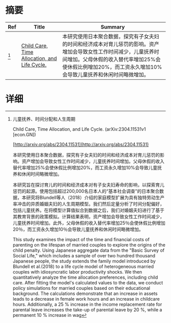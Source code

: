 # 摘要

| Ref | Title | Summary |
| --- | --- | --- |
| [^1] | [Child Care, Time Allocation, and Life Cycle.](http://arxiv.org/abs/2304.11531) | 本研究使用日本聚合数据，探究有子女夫妇的时间和经济成本对育儿惩罚的影响。资产增加会导致女性工作时间减少，儿童抚养时间增加。父母休假的收入替代率增加25%会使休假比例增加20%，而工资永久增加10%会导致儿童抚养和休闲时间略微增加。 |

# 详细

[^1]: 儿童抚养、时间分配和人生周期

    Child Care, Time Allocation, and Life Cycle. (arXiv:2304.11531v1 [econ.GN])

    [http://arxiv.org/abs/2304.11531](http://arxiv.org/abs/2304.11531)

    本研究使用日本聚合数据，探究有子女夫妇的时间和经济成本对育儿惩罚的影响。资产增加会导致女性工作时间减少，儿童抚养时间增加。父母休假的收入替代率增加25%会使休假比例增加20%，而工资永久增加10%会导致儿童抚养和休闲时间略微增加。

    

    本研究旨在探讨育儿的时间和经济成本对有子女夫妇寿命的影响，以探索育儿惩罚的起源。使用包括超过200,000名日本人的“基本社会调查”的日本聚合数据，本研究将Blundell等人（2018）介绍的家庭模型扩展为具有独特劳动生产率冲击的异质婚姻夫妇的人生周期模型。我们然后定量分析了时间分配偏好，包括儿童抚养。在将模型计算值拟合到数据之后，我们对婚姻夫妇进行了基于其教育背景的政策模拟。计算结果表明，资产增加会导致女性工作时间减少，儿童抚养时间增加。此外，父母休假的收入替代率增加25％会使休假比例增加20％，而工资永久增加10％会导致儿童抚养和休闲时间略微增加。

    This study examines the impact of the time and financial costs of parenting on the lifespan of married couples to explore the origins of the child penalty. Using Japanese aggregate data from the "Basic Survey of Social Life," which includes a sample of over two hundred thousand Japanese people, the study extends the family model introduced by Blundell et al.(2018) to a life cycle model of heterogeneous married couples with idiosyncratic labor productivity shocks. We then quantitatively analyze the time allocation preferences, including child care. After fitting the model's calculated values to the data, we conduct policy simulations for married couples based on their educational background. The calculations demonstrate that an increase in assets leads to a decrease in female work hours and an increase in childcare hours. Additionally, a 25 % increase in the income replacement rate for parental leave increases the take-up of parental leave by 20 %, while a permanent 10 % increase in wag
    

